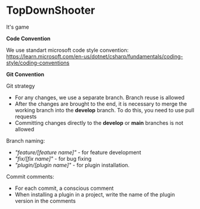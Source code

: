 # TopDownShooter
It's game


<b>Code Convention</b>

We use standart microsoft code style convention: https://learn.microsoft.com/en-us/dotnet/csharp/fundamentals/coding-style/coding-conventions



<b>Git Convention</b>

Git strategy
* For any changes, we use a separate branch. Branch reuse is allowed
* After the changes are brought to the end, it is necessary to merge the working branch into the <b>develop</b> branch. To do this, you need to use pull requests
* Committing changes directly to the <b>develop</b> or <b>main</b> branches is not allowed

Branch naming:
* <i>"feature/[feature name]"</i> - for feature development
* <i>"fix/[fix name]"</i> - for bug fixing
* <i>"plugin/[plugin name]"</i> - for plugin installation.

Commit comments:
* For each commit, a conscious comment
* When installing a plugin in a project, write the name of the plugin version in the comments
